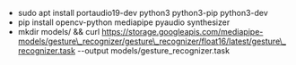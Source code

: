 * sudo apt install portaudio19-dev python3 python3-pip python3-dev
* pip install opencv-python mediapipe pyaudio synthesizer
* mkdir models/ && curl https://storage.googleapis.com/mediapipe-models/gesture\_recognizer/gesture\_recognizer/float16/latest/gesture\_recognizer.task --output models/gesture\_recognizer.task
